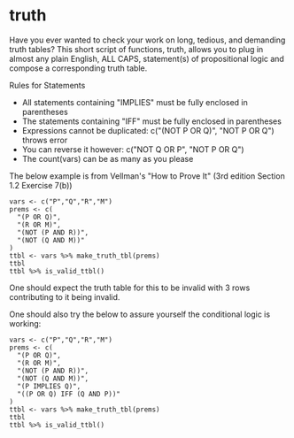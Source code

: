 # truth

Have you ever wanted to check your work on long, tedious, and demanding truth tables?
This short script of functions, truth, allows you to plug in almost any plain English,
ALL CAPS, statement(s) of propositional logic and compose a corresponding truth
table.

Rules for Statements
- All statements containing "IMPLIES" must be fully enclosed in parentheses
- The statements containing "IFF" must be fully enclosed in parentheses
- Expressions cannot be duplicated: c("(NOT P OR Q)", "NOT P OR Q") throws error
- You can reverse it however: c("NOT Q OR P", "NOT P OR Q")
- The count(vars) can be as many as you please

The below example is from Vellman's "How to Prove It" (3rd edition Section 1.2 
Exercise 7(b))

```
vars <- c("P","Q","R","M")
prems <- c(
  "(P OR Q)",
  "(R OR M)",
  "(NOT (P AND R))",
  "(NOT (Q AND M))"
)
ttbl <- vars %>% make_truth_tbl(prems)
ttbl
ttbl %>% is_valid_ttbl()

```
One should expect the truth table for this to be invalid with 3 rows contributing
to it being invalid.

One should also try the below to assure yourself the conditional logic is working:
```
vars <- c("P","Q","R","M")
prems <- c(
  "(P OR Q)",
  "(R OR M)",
  "(NOT (P AND R))",
  "(NOT (Q AND M))",
  "(P IMPLIES Q)",
  "((P OR Q) IFF (Q AND P))"
)
ttbl <- vars %>% make_truth_tbl(prems)
ttbl
ttbl %>% is_valid_ttbl()

```

